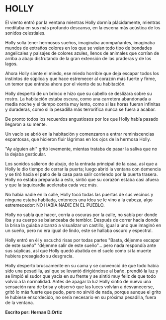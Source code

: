 # HOLLY

El viento entró por la ventana mientras Holly dormía plácidamente,
mientras meditaba en sus más profundo descanso, en la escena más
acústica de los sonidos celestiales.

Holly solía tener hermosos sueños, imaginaba acompañantes, imaginaba
mundos de extraños colores en los que se veían todo tipo de bondades
angelicales y paisajes de colores azules, llenos de animales que
corrían de arriba a abajo disfrutando de la gran extensión de las
praderas y de los lagos.

Ahora Holly siente el miedo, ese miedo horrible que deja escapar todos
los instintos de súplica y que hace estremecer al corazón más fuerte y
firme, un temor que entraba ahora por el viento de su habitación.

Holly despertó de un brinco e hizo que su cabello se deslizara sobre su
rostro. La habitación estaba oscura, como una carretera abandonada a
media noche y el tiempo corría muy lento, como si las horas fueran
infinitas y duraderas, como si la pesadilla más terrorífica nunca se
fuera a acabar.

De pronto todos los recuerdos angustiosos por los que Holly había
pasado llegaron a su mente.

Un vacío se abrió en la habitación y comenzaron a entrar reminiscencias
espantosas, que hicieron fluir lágrimas en los ojos de la hermosa
Holly.

"Ay alguien ahí" gritó levemente, mientas trataba de pasar la saliva
que no la dejaba gesticular.

Los sonidos salieron de abajo, de la entrada principal de la casa, así
que a Holly le dio tiempo de cerrar la puerta; luego abrió la ventana
con demencia y se tiró hacia el patio de la casa para salir corriendo
por la puerta trasera. Holly no estaba preparada a esto, sintió que su
corazón estaba casi afuera y que la taquicardia aceleraba cada vez más.

No había nadie en la calle, Holly tocó todas las puertas de sus vecinos
y ninguna estaba habitada, entonces una idea se le vino a la cabeza,
algo estremecedor: NO HABÍA NADIE EN EL PUEBLO.

Holly no sabía que hacer, corría a oscuras por la calle, no sabía por
donde iba y su cuerpo se balanceaba de temblor. Después de correr hacia
donde la brisa la guiaba alcanzó a visualizar un castillo, igual a uno
que imaginó en un sueño, pero no era igual de lindo, este se hallaba
oscuro y espectral.

Holly entró en él y escuchó risas por todas partes "Basta, déjenme
escapar de este sueño" "déjenme salir de este sueño"... pero nada
respondía ante sus súplicas, así que Holly quedó abatida en el suelo
como si la muerte hubiera presagiado su desgracia.

Holly despertó bruscamente en su cama y se convenció de que todo había
sido una pesadilla, así que se levantó dirigiéndose al baño, prendió la
luz y se limpió el sudor que yacía en su frente y se sintió muy feliz
de que todo volvió a la normalidad. Antes de apagar la luz Holly sintió
de nuevo una sensación rara de brisa y observó que las luces volvían a
desvanecerse, gritó lo más fuerte que pudo, pero no sirvió de nada,
porque aunque el grito le hubiese ensordecido, no sería necesario en su
próxima pesadilla, fuera de la ventana.

**Escrito por: Hernan D.Ortiz**
